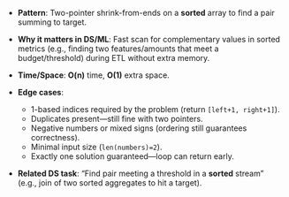 * **Pattern**: Two-pointer shrink-from-ends on a **sorted** array to find a pair summing to target.

* **Why it matters in DS/ML**: Fast scan for complementary values in sorted metrics (e.g., finding two features/amounts that meet a budget/threshold) during ETL without extra memory.

* **Time/Space**: **O(n)** time, **O(1)** extra space.

* **Edge cases**:

  * 1-based indices required by the problem (return `[left+1, right+1]`).
  * Duplicates present—still fine with two pointers.
  * Negative numbers or mixed signs (ordering still guarantees correctness).
  * Minimal input size (`len(numbers)=2`).
  * Exactly one solution guaranteed—loop can return early.

* **Related DS task**: “Find pair meeting a threshold in a **sorted** stream” (e.g., join of two sorted aggregates to hit a target).
